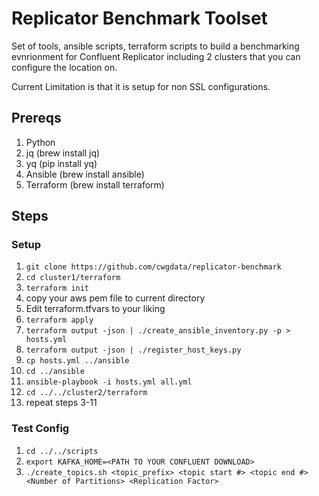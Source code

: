 # Replicator Benchmark Toolset

Set of tools, ansible scripts, terraform scripts to build a benchmarking evnrionment for Confluent Replicator including 2 clusters that you can configure the location on.

Current Limitation is that it is setup for non SSL configurations.

## Prereqs

1) Python
2) jq (brew install jq)
3) yq (pip install yq)
4) Ansible (brew install ansible)
5) Terraform (brew install terraform)

## Steps

### Setup

1) `git clone https://github.com/cwgdata/replicator-benchmark`
2) `cd cluster1/terraform`
3) `terraform init`
4) copy your aws pem file to current directory
5) Edit terraform.tfvars to your liking
6) `terraform apply`
7) `terraform output -json | ./create_ansible_inventory.py -p > hosts.yml`
8) `terraform output -json | ./register_host_keys.py`
9) `cp hosts.yml ../ansible`
10) `cd ../ansible`
11) `ansible-playbook -i hosts.yml all.yml`
12) `cd ../../cluster2/terraform`
13) repeat steps 3-11

### Test Config

1) `cd ../../scripts`
2) `export KAFKA_HOME=<PATH TO YOUR CONFLUENT DOWNLOAD>`
3) `./create_topics.sh <topic_prefix> <topic start #> <topic end #> <Number of Partitions> <Replication Factor>`




